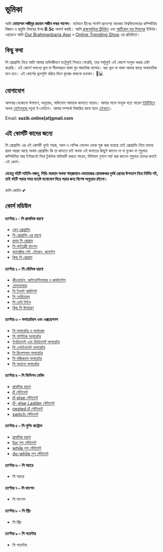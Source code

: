 # ভূমিকা

আমি **মোহাম্মদ সজীবুর রহমান সজীব লস্কর পাপেল**। বর্তমানে চীনের শানশি প্রদেশের আনকাং বিশ্ববিদ্যালয়ের কম্পিউটার বিজ্ঞান ও প্রযুক্তি বিষয়ের উপর **B.Sc** অনার্স করছি। আমি [ব্রাহ্মণবাড়িয়া ট্রিবিউন](https://brahmanbariatribune.com/) এবং [আর্টিকেল ফর পিপলের](https://articleforpeople.com/) ইডিটর। এছাড়াও আমি [Our Brahmanbaria App](https://play.google.com/store/apps/details?id=com.techsajib.amaderbbaria&hl=en) ও [Online Trending Shop](https://www.facebook.com/OnlineTrendingShop/) এর প্রতিষ্ঠাতা। 

## কিছু কথা

সি প্রোগ্রামিং নিয়ে আমি আমার ব্যক্তিজীবনে যতটুকুই শিখতে পেরেছি, তার সবটুকুই এই কোর্সে সংযুক্ত করার চেষ্টা করেছি। এই কোর্সে অসংখ্য ভুল বা সীমাবদ্ধতা থাকা খুব স্বাভাবিক ব্যাপার। বরং ভুল না থাকা আমার কাছে অস্বাভাবিক মনে হবে। এই কোর্সের ভুলগুলি ধরিয়ে দিলে কৃতজ্ঞ থাকবো ধন্যবাদ। 👨💻  

## যোগাযোগ 

আপনার যেকোনো উপদেশ, অনুরোধ, অভিযোগ আমাকে জানাতে পারেন। আমার সাথে সংযুক্ত হতে পারেন [ইউটিউবে ](https://www.youtube.com/channel/UCNp5dj1w1gDVu6yfilvO0EA/videos?)অথবা [ফেইসবুকে ](https://www.facebook.com/techsajib)নতুবা ই-মেইলে। আমার সম্পর্কে বিস্তারিত জানা যাবে [এইখানে](https://techsajib.com/about-md-sazibur-rahman/)। 

Email: **sazib.online\[at\]gmail.com** 

## এই কোর্সটি কাদের জন্যে

সি প্রোগ্রামিং এর এই কোর্সটি খুবই সহজ, সরল ও বেসিক লেভেল থেকে শুরু করা হয়েছে তাই প্রোগ্রামিং নিয়ে যাদের প্রবল আগ্রহ আছে অথবা প্রোগ্রামিং কি তা জানতে চাই অথবা এই জগতের কিছুই জানেন না বা বুঝেন না শুধুমাত্র কম্পিউটার আর ইন্টারনেট নিয়ে টুকটাক ঘাটাঘাটি করতে পারেন, মিনিমাম গুগলে সার্চ করা জানেন শুধুমাত্র তাদের জন্যই এই কোর্স। 

#### যেহেতু বইটি লাইলি-মজনু, শিরি-ফরহাদ অথবা শাহ্‌জাহান-মমতাজের রোমাঞ্চকর দুর্ধর্ষ প্রেমের উপন্যাস নিয়ে নির্মিত নই, তাই বইটি পড়ার সময় যতেষ্ট মনোযোগ দিয়ে পড়ার জন্য বিশেষ অনুরোধ রইলো।

হ্যাপি কোডিং 💕   

## কোর্স মডিউল 

#### **চ্যাপ্টার ১ - সি প্রাথমিক ধারণা** 

* [কেন প্রোগ্রামিং](https://c.techsajib.com/primary-concept-of-c-programming/why-programming)
* [সি প্রোগ্রামিং এর ধারণা ](https://c.techsajib.com/primary-concept-of-c-programming/concept-of-c-programming)
* [প্রথম সি প্রোগ্রাম ](https://c.techsajib.com/primary-concept-of-c-programming/first-program-in-c)
* [সি লাইব্রেরী ফাংশন ](https://c.techsajib.com/primary-concept-of-c-programming/c-library-function-bangla)
* [ক্যারেক্টার সেট, টোকেন, কমেন্টস](https://c.techsajib.com/primary-concept-of-c-programming/characters-tokens-comments-in-c)
* [কিছু সি প্রোগ্রাম ](https://c.techsajib.com/primary-concept-of-c-programming/some-c-program-in-bangla)

#### **চ্যাপ্টার ২ – সি মৌলিক ধারণা** 

* [কীওয়ার্ডস, আইডেন্টিফায়ার ও কন্সট্যান্টস](https://c.techsajib.com/basic-idea-of-c-programming/keywords-identifiers-and-constants)
* [প্লেসহোল্ডার](https://c.techsajib.com/basic-idea-of-c-programming/placeholder)
* [সি ইনপুট আউটপুট](https://c.techsajib.com/basic-idea-of-c-programming/c-programming-input-output-bangla)
* [সি ভেরিয়েবল](https://c.techsajib.com/basic-idea-of-c-programming/c-programming-variable)
* [সি ডেটা টাইপ](https://c.techsajib.com/basic-idea-of-c-programming/c-programming-datatypes)
* [কিছু সি উদাহরণ](https://c.techsajib.com/basic-idea-of-c-programming/some-c-programming-example)

#### **চ্যাপ্টার ৩ – অপারেটরস এবং এক্সপ্রেশনস** 

* [সি অপারেটর ও অপারেন্ড](https://c.techsajib.com/c-operators-and-expressions/c-operator-and-operand)
* [সি গাণিতিক অপারেটর](https://c.techsajib.com/c-operators-and-expressions/c-arithmetic-operator)
* [ইনক্রিমেন্ট এবং ডিক্রিমেন্ট অপারেটর](https://c.techsajib.com/c-operators-and-expressions/c-increment-and-decrement-operator)
* [সি এসাইনমেন্ট অপারেটর](https://c.techsajib.com/c-operators-and-expressions/c-assignment-operator)
* [সি রিলেশনাল অপারেটর](https://c.techsajib.com/c-operators-and-expressions/c-relational-operator)
* [সি লজিক্যাল অপারেটর](https://c.techsajib.com/c-operators-and-expressions/c-logical-operator)
* [সি অন্যান্য অপারেটর](https://c.techsajib.com/c-operators-and-expressions/c-others-operators)

#### **চ্যাপ্টার ৪ –** সি ডিসিশন মেকিং

* [প্রাথমিক ধারণা ](https://c.techsajib.com/c-decision-making/primary-concept)
* [if স্টেটমেন্ট ](https://c.techsajib.com/c-decision-making/if-statement)
* [if-else স্টেটমেন্ট ](https://c.techsajib.com/c-decision-making/if-else-statement)
* [if- else Ladder স্টেটমেন্ট ](https://c.techsajib.com/c-decision-making/if-else-ladder)
* [nested if স্টেটমেন্ট ](https://c.techsajib.com/c-decision-making/nested-if-statement)
* [switch স্টেটমেন্ট ](https://c.techsajib.com/c-decision-making/switch-statement)

#### **চ্যাপ্টার ৫ –** সি লুপিং কন্ট্রোল

* [প্রাথমিক ধারণা](https://c.techsajib.com/c-looping-control/primary-concept)
* [for লুপ স্টেটমেন্ট](https://c.techsajib.com/c-looping-control/c-for-loop)
* [while লুপ স্টেটমেন্ট](https://c.techsajib.com/c-looping-control/c-while-loop)
* [do-while লুপ স্টেটমেন্ট](https://c.techsajib.com/c-looping-control/c-do-while-loop)

#### **চ্যাপ্টার ৬ –** সি অ্যারে

* সি অ্যারে

#### **চ্যাপ্টার ৭ –** সি ফাংশন

* সি ফাংশন

#### **চ্যাপ্টার ৮ –** সি স্ট্রিং

* সি স্ট্রিং

#### **চ্যাপ্টার ৯ –** সি পয়েন্টার

* সি পয়েন্টার

